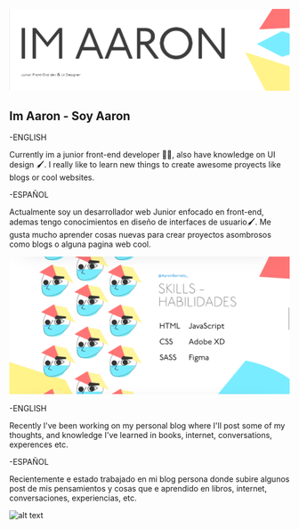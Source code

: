 ![alt text](https://github.com/AaronBarreto/AaronBarreto/blob/main/secondbanner.png)

<h2> Im Aaron - Soy Aaron </h2>

-ENGLISH

Currently im a junior front-end developer 👨‍💻, also have knowledge on UI design 🖌. I really like to learn new things to create awesome proyects like blogs or cool websites. 


-ESPAÑOL

Actualmente soy un desarrollador web Junior enfocado en front-end, ademas tengo conocimientos en diseño de interfaces de usuario🖌.
Me gusta mucho aprender cosas nuevas para crear proyectos asombrosos como blogs o alguna pagina web cool.


![alt text](https://github.com/AaronBarreto/AaronBarreto/blob/main/banner.png)

-ENGLISH

Recently I've been working on my personal blog where I'll post some of my thoughts, and knowledge I've learned in books, internet, conversations, experences etc.


-ESPAÑOL

Recientemente e estado trabajado en mi blog persona donde subire algunos post de mis pensamientos y cosas que e aprendido en libros, internet, conversaciones, experiencias, etc.

![alt text](https://github.com/AaronBarreto/AaronBarreto/blob/main/GifBlog-min.gif)


<!--
**AaronBarreto/aaronbarreto** is a ✨ _special_ ✨ repository because its `README.md` (this file) appears on your GitHub profile.

Here are some ideas to get you started:

- 🔭 I’m currently working on ...
- 🌱 I’m currently learning ...
- 👯 I’m looking to collaborate on ...
- 🤔 I’m looking for help with ...
- 💬 Ask me about ...
- 📫 How to reach me: ...
- 😄 Pronouns: ...
- ⚡ Fun fact: ...
-->
